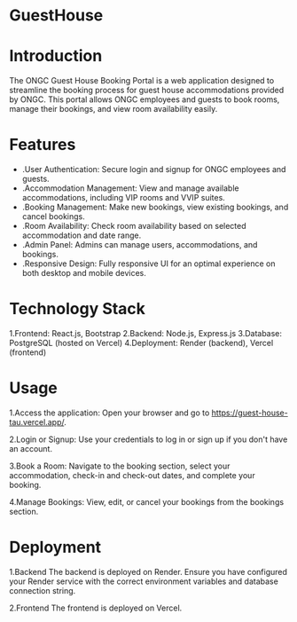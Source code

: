 # GuestHouse
# Introduction
The ONGC Guest House Booking Portal is a web application designed to streamline the booking process for guest house accommodations provided by ONGC. This portal allows ONGC employees and guests to book rooms, manage their bookings, and view room availability easily.
# Features
- .User Authentication: Secure login and signup for ONGC employees and guests.
- .Accommodation Management: View and manage available accommodations, including VIP rooms and VVIP suites.
- .Booking Management: Make new bookings, view existing bookings, and cancel bookings.
- .Room Availability: Check room availability based on selected accommodation and date range.
- .Admin Panel: Admins can manage users, accommodations, and bookings.
- .Responsive Design: Fully responsive UI for an optimal experience on both desktop and mobile devices.
# Technology Stack
1.Frontend: React.js, Bootstrap
2.Backend: Node.js, Express.js
3.Database: PostgreSQL (hosted on Vercel)
4.Deployment: Render (backend), Vercel (frontend)
# Usage
1.Access the application:
Open your browser and go to https://guest-house-tau.vercel.app/.

2.Login or Signup:
Use your credentials to log in or sign up if you don't have an account.

3.Book a Room:
Navigate to the booking section, select your accommodation, check-in and check-out dates, and complete your booking.

4.Manage Bookings:
View, edit, or cancel your bookings from the bookings section.

# Deployment
1.Backend
The backend is deployed on Render. Ensure you have configured your Render service with the correct environment variables and database connection string.

2.Frontend
The frontend is deployed on Vercel. 
